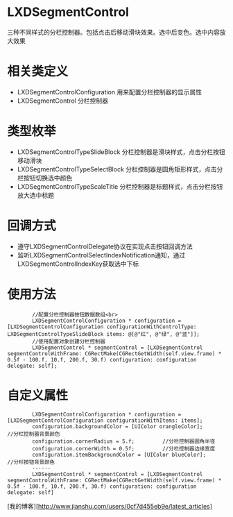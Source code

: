 # LXDSegmentControl

三种不同样式的分栏控制器。包括点击后移动滑块效果。选中后变色。选中内容放大效果

# 相关类定义

* LXDSegmentControlConfiguration   用来配置分栏控制器的显示属性
* LXDSegmentControl   分栏控制器

# 类型枚举

* LXDSegmentControlTypeSlideBlock   分栏控制器是滑块样式，点击分栏按钮移动滑块
* LXDSegmentControlTypeSelectBlock  分栏控制器是圆角矩形样式，点击分栏按钮切换选中颜色
* LXDSegmentControlTypeScaleTitle   分栏控制器是标题样式，点击分栏按钮放大选中标题

# 回调方式

* 遵守LXDSegmentControlDelegate协议在实现点击按钮回调方法
* 监听LXDSegmentControlSelectIndexNotification通知，通过LXDSegmentControlIndexKey获取选中下标

# 使用方法

``` objc
		//配置分栏控制器按钮数据数组<br>
		LXDSegmentControlConfiguration * configuration = [LXDSegmentControlConfiguration configurationWithControlType: LXDSegmentControlTypeSlideBlock items: @[@"红", @"绿", @"蓝"]];
		//使用配置对象创建分栏控制器
		LXDSegmentControl * segmentControl = [LXDSegmentControl segmentControlWithFrame: CGRectMake(CGRectGetWidth(self.view.frame) * 0.5f - 100.f, 10.f, 200.f, 30.f) configuration: configuration delegate: self];
```

# 自定义属性

``` objc
		LXDSegmentControlConfiguration * configuration = 				[LXDSegmentControlConfiguration configurationWithItems: items];
		configuration.backgroundColor = [UIColor orangleColor];   		  //分栏控制器背景颜色
		configuration.cornerRadius = 5.f;         //分栏控制器圆角半径
		configuration.cornerWidth = 0.5f;         //分栏控制器边缘宽度
		configuration.itemBackgroundColor = [UIColor blueColor];  		  //分栏按钮背景颜色
		······
		LXDSegmentControl * segmentControl = [LXDSegmentControl segmentControlWithFrame: CGRectMake(CGRectGetWidth(self.view.frame) * 0.5f - 100.f, 10.f, 200.f, 30.f) configuration: configuration delegate: self]
```

[我的博客][http://www.jianshu.com/users/0cf7d455eb9e/latest_articles]